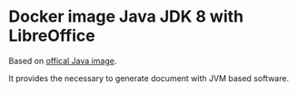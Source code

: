 # Docker image Java JDK 8 with LibreOffice

Based on [offical Java image](https://hub.docker.com/_/java/).

It provides the necessary to generate document with JVM based software.
